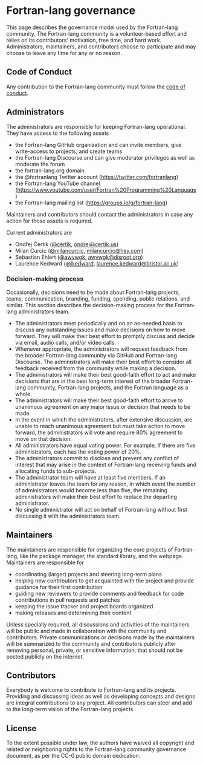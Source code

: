 # Fortran-lang governance

This page describes the governance model used by the Fortran-lang community. The Fortran-lang community is a volunteer-based effort and relies on its contributors' motivation, free time, and hard work. Administrators, maintainers, and contributors choose to participate and may choose to leave any time for any or no reason.

## Code of Conduct

Any contribution to the Fortran-lang community must follow the [code of conduct](https://github.com/fortran-lang/.github/blob/main/CODE_OF_CONDUCT.md).

## Administrators

The administrators are responsible for keeping Fortran-lang operational. They have access to the following assets

- the Fortran-lang GitHub organization and can invite members, give write-access to projects, and create teams
- the Fortran-lang Discourse and can give moderator privileges as well as moderate the forum
- the fortran-lang.org domain
- the @fortranlang Twitter account (https://twitter.com/fortranlang)
- the Fortran-lang YouTube channel (https://www.youtube.com/user/Fortran%20Programming%20Language)
- the Fortran-lang mailing list (https://groups.io/g/fortran-lang)

Maintainers and contributors should contact the administrators in case any action for those assets is required.

Current administrators are

- Ondřej Čertík ([@certik](https://github.com/certik), ondrej@certik.us)
- Milan Curcic ([@milancurcic](https://github.com/milancurcic), milancurcic@hey.com)
- Sebastian Ehlert ([@awvwgk](https://github.com/awvwgk), awvwgk@disroot.org)
- Laurence Kedward ([@lkedward](https://github.com/lkedward), laurence.kedward@bristol.ac.uk)

### Decision-making process

Occasionally, decisions need to be made about Fortran-lang projects, teams,
communication, branding, funding, spending, public relations, and similar.
This section describes the decision-making process for the Fortran-lang
administrators team.

* The administrators meet periodically and on an as-needed basis to discuss any
  outstanding issues and make decisions on how to move forward. They will make
  their best effort to promptly discuss and decide via email, audio calls,
  and/or video calls.
* Whenever appropriate, the administrators will request feedback from the
  broader Fortran-lang community via GitHub and Fortran-lang Discourse. The
  administrators will make their best effort to consider all feedback received
  from the community while making a decision.
* The administrators will make their best good-faith effort to act and make
  decisions that are in the best long-term interest of the broader Fortran-lang
  community, Fortran-lang projects, and the Fortran language as a whole.
* The administrators will make their best good-faith effort to arrive to
  unanimous agreement on any major issue or decision that needs to be made.
* In the event in which the administrators, after extensive discussion, are
  unable to reach unanimous agreement but must take action to move forward, the
  administrators will vote and require 80% agreement to move on that decision.
* All administrators have equal voting power. For example, if there are five
  administrators, each has the voting power of 20%.
* The administrators commit to disclose and prevent any conflict of interest
  that may arise in the context of Fortran-lang receiving funds and allocating
  funds to sub-projects.
* The administrator team will have at least five members. If an administrator
  leaves the team for any reason, in which event the number of administrators
  would become less than five, the remaining administrators will make their
  best effort to replace the departing administrator.
* No single administrator will act on behalf of Fortran-lang without first
  discussing it with the administrators team.

## Maintainers

The maintainers are responsible for organizing the core projects of Fortran-lang, like the package manager, the standard library, and the webpage. Maintainers are responsible for

- coordinating (larger) projects and steering long-term plans
- helping new contributors to get acquainted with the project and provide guidance for their first contribution
- guiding new reviewers to provide comments and feedback for code contributions in pull requests and patches
- keeping the issue tracker and project boards organized
- making releases and determining their content

Unless specially required, all discussions and activities of the maintainers will be public and made in collaboration with the community and contributors. Private communications or decisions made by the maintainers will be summarized to the community and contributors publicly after removing personal, private, or sensitive information, that should not be posted publicly on the internet.

## Contributors

Everybody is welcome to contribute to Fortran-lang and its projects. Providing and discussing ideas as well as developing concepts and designs are integral contributions to any project. All contributors can steer and add to the long-term vision of the Fortran-lang projects.

## License

To the extent possible under law, the authors have waived all copyright and related or neighboring rights to the Fortran-lang community governance document, as per the CC-0 public domain dedication.
